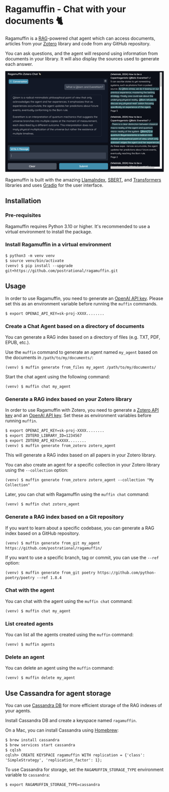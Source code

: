 # Ragamuffin - Chat with your documents 🐈

Ragamuffin is a [RAG][rag]-powered chat agent which can access documents, articles from your [Zotero][zotero] library
and code from any GitHub repository.

You can ask questions, and the agent will respond using information from documents in your library.
It will also display the sources used to generate each answer.

![Zotero Chat](screenshot.png)

Ragamuffin is built with the amazing [LlamaIndex][llama-index], [SBERT][sbert], and [Transformers][transformers]
libraries and uses [Gradio][gradio] for the user interface.

## Installation

### Pre-requisites

Ragamuffin requires Python 3.10 or higher. It's recommended to use a virtual environment to install the package.

### Install Ragamuffin in a virtual environment

    $ python3 -m venv venv
    $ source venv/bin/activate
    (venv) $ pip install --upgrade git+https://github.com/postrational/ragamuffin.git

## Usage

In order to use Ragamuffin, you need to generate an [OpenAI API key][openai-key].
Please set this as an environment variable before running the `muffin` commands. 

    $ export OPENAI_API_KEY=sk-proj-XXXX........

### Create a Chat Agent based on a directory of documents

You can generate a RAG index based on a directory of files (e.g. TXT, PDF, EPUB, etc.).

Use the `muffin` command to generate an agent named `my_agent` based on the documents in `/path/to/my/documents/`:

    (venv) $ muffin generate from_files my_agent /path/to/my/documents/

Start the chat agent using the following command:

    (venv) $ muffin chat my_agent

### Generate a RAG index based on your Zotero library

In order to use Ragamuffin with Zotero, you need to generate a [Zotero API key][zotero-key] and 
an [OpenAI API key][openai-key]. Set these as environment variables before running `muffin`. 

    $ export OPENAI_API_KEY=sk-proj-XXXX........
    $ export ZOTERO_LIBRARY_ID=1234567
    $ export ZOTERO_API_KEY=XXXX........
    (venv) $ muffin generate from_zotero zotero_agent

This will generate a RAG index based on all papers in your Zotero library.

You can also create an agent for a specific collection in your Zotero library using the `--collection` option:

    (venv) $ muffin generate from_zotero zotero_agent --collection "My Collection"

Later, you can chat with Ragamuffin using the `muffin chat` command:

    (venv) $ muffin chat zotero_agent

### Generate a RAG index based on a Git repository

If you want to learn about a specific codebase, you can generate a RAG index based on a GitHub repository.

    (venv) $ muffin generate from_git my_agent https://github.com/postrational/ragamuffin/

If you want to use a specific branch, tag or commit, you can use the `--ref` option:

    (venv) $ muffin generate from_git poetry https://github.com/python-poetry/poetry --ref 1.8.4

### Chat with the agent

You can chat with the agent using the `muffin chat` command:

    (venv) $ muffin chat my_agent

### List created agents

You can list all the agents created using the `muffin` command:

    (venv) $ muffin agents

### Delete an agent

You can delete an agent using the `muffin` command:

    (venv) $ muffin delete my_agent

## Use Cassandra for agent storage

You can use [Cassandra DB][cassandra] for more efficient storage of the RAG indexes of your agents.

Install Cassandra DB and create a keyspace named `ragamuffin`.

On a Mac, you can install Cassandra using [Homebrew][brew]:

    $ brew install cassandra
    $ brew services start cassandra
    $ cqlsh
    cqlsh> CREATE KEYSPACE ragamuffin WITH replication = {'class': 'SimpleStrategy', 'replication_factor': 1};

To use Cassandra for storage, set the `RAGAMUFFIN_STORAGE_TYPE` environment variable to `cassandra`:

    $ export RAGAMUFFIN_STORAGE_TYPE=cassandra


[brew]: https://brew.sh/
[cassandra]: https://cassandra.apache.org/
[gradio]: https://www.gradio.app/
[llama-index]: https://www.llamaindex.ai/
[openai-key]: https://platform.openai.com/api-keys
[rag]: https://en.wikipedia.org/wiki/Retrieval-augmented_generation
[sbert]: https://sbert.net/
[transformers]: https://huggingface.co/transformers/
[zotero-key]: https://www.zotero.org/settings/security#applications
[zotero]: https://www.zotero.org/
